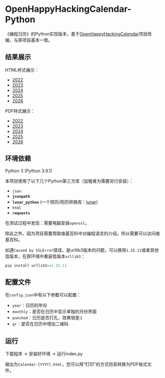 # OpenHappyHackingCalendar-Python
《编程日历》的Python实现版本，基于[OpenHappyHackingCalendar](https://github.com/Sneezry/OpenHappyHackingCalendar)项目改编，与原项目基本一致。

## 结果展示

HTML样式展示：

- [2022](https://github.lzc.app/OHHC-Python/Calendar-2022.html)
- [2023](https://github.lzc.app/OHHC-Python/Calendar-2023.html)
- [2024](https://github.lzc.app/OHHC-Python/Calendar-2024.html)
- [2025](https://github.lzc.app/OHHC-Python/Calendar-2025.html)
- [2026](https://github.lzc.app/OHHC-Python/Calendar-2026.html)

PDF样式展示：

- [2022](https://github.lzc.app/OHHC-Python/Calendar-2022.pdf)
- [2023](https://github.lzc.app/OHHC-Python/Calendar-2023.pdf)
- [2024](https://github.lzc.app/OHHC-Python/Calendar-2024.pdf)
- [2025](https://github.lzc.app/OHHC-Python/Calendar-2025.pdf)
- [2026](https://github.lzc.app/OHHC-Python/Calendar-2026.pdf)

## 环境依赖

Python 3 (Python 3.9.1)

本项目使用了以下几个Python第三方库（加粗者为需要另行安装）：

- `json`
- **`jsonpath`**
- **`lunar_python`** (一个阴历/阳历转换库：[lunar](http://6tail.cn/calendar/api.html#overview.html))
- `html`
- **`requests`**

在测试过程中发现：需要电脑安装`openssl`。

除此之外，因为项目需要爬取维基百科中对编程语言的介绍，所以需要可以访问维基百科。

如遇`Caused by SSLError`错误，是urllib3版本的问题，可以换用`1.25.11`或者其他低版本，在原环境中重装低版本`urllib3`：

```python
pip install urllib3==1.25.11
```

## 配置文件

在`config.json`中有以下参数可以配置：

- `year`：日历的年份
- `monthly`：是否在日历中显示单独的月份界面
- `punched`：日历是否打孔，效果很差:)
- `qr`：是否在日历中增加二维码

## 运行

下载程序 → 安装好环境 → 运行index.py

输出为`Calendar-[YYYY].html`，您可以用“打印”的方式将其转换为PDF格式文件。

